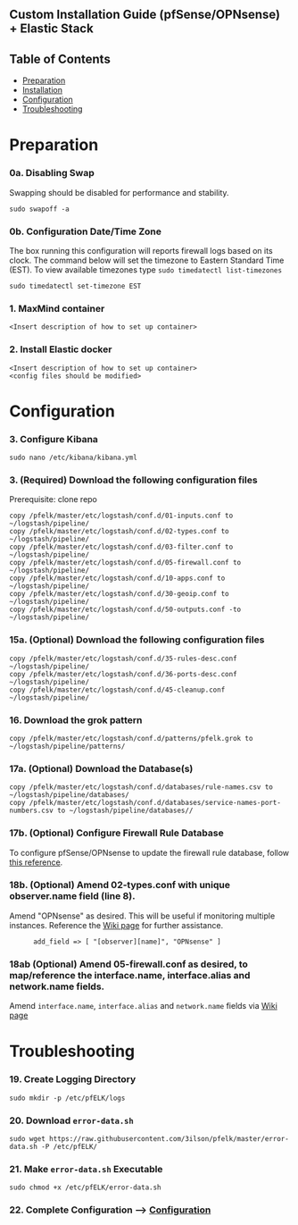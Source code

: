 ## Custom Installation Guide (pfSense/OPNsense) + Elastic Stack 

## Table of Contents

- [Preparation](#preparation)
- [Installation](#installation)
- [Configuration](#configuration)
- [Troubleshooting](#troubleshooting)

# Preparation

### 0a. Disabling Swap
Swapping should be disabled for performance and stability.
```
sudo swapoff -a
```

### 0b. Configuration Date/Time Zone
The box running this configuration will reports firewall logs based on its clock.  The command below will set the timezone to Eastern Standard Time (EST).  To view available timezones type `sudo timedatectl list-timezones`
```
sudo timedatectl set-timezone EST
```

### 1. MaxMind container
```
<Insert description of how to set up container>
```

### 2. Install Elastic docker
```
<Insert description of how to set up container>
<config files should be modified>
```

# Configuration

### 3. Configure Kibana
```
sudo nano /etc/kibana/kibana.yml
```

### 3. (Required) Download the following configuration files
Prerequisite: clone repo
```
copy /pfelk/master/etc/logstash/conf.d/01-inputs.conf to ~/logstash/pipeline/
copy /pfelk/master/etc/logstash/conf.d/02-types.conf to ~/logstash/pipeline/
copy /pfelk/master/etc/logstash/conf.d/03-filter.conf to ~/logstash/pipeline/
copy /pfelk/master/etc/logstash/conf.d/05-firewall.conf to ~/logstash/pipeline/
copy /pfelk/master/etc/logstash/conf.d/10-apps.conf to ~/logstash/pipeline/
copy /pfelk/master/etc/logstash/conf.d/30-geoip.conf to ~/logstash/pipeline/
copy /pfelk/master/etc/logstash/conf.d/50-outputs.conf -to ~/logstash/pipeline/
```

### 15a. (Optional) Download the following configuration files
```
copy /pfelk/master/etc/logstash/conf.d/35-rules-desc.conf ~/logstash/pipeline/
copy /pfelk/master/etc/logstash/conf.d/36-ports-desc.conf ~/logstash/pipeline/
copy /pfelk/master/etc/logstash/conf.d/45-cleanup.conf ~/logstash/pipeline/
```

### 16. Download the grok pattern
```
copy /pfelk/master/etc/logstash/conf.d/patterns/pfelk.grok to ~/logstash/pipeline/patterns/
```

### 17a. (Optional) Download the Database(s)
```
copy /pfelk/master/etc/logstash/conf.d/databases/rule-names.csv to ~/logstash/pipeline/databases/
copy /pfelk/master/etc/logstash/conf.d/databases/service-names-port-numbers.csv to ~/logstash/pipeline/databases//
```

### 17b. (Optional) Configure Firewall Rule Database
To configure pfSense/OPNsense to update the firewall rule database, follow [this reference](https://github.com/3ilson/pfelk/wiki/References:-Rule-Descriptions).

### 18b. (Optional) Amend 02-types.conf with unique observer.name field (line 8).  
Amend "OPNsense" as desired.  This will be useful if monitoring multiple instances. Reference the [Wiki page](https://github.com/3ilson/pfelk/wiki/References:-Multiple-Instances) for further assistance.
```
      add_field => [ "[observer][name]", "OPNsense" ]
```
### 18ab (Optional) Amend 05-firewall.conf as desired, to map/reference the interface.name, interface.alias and network.name fields. 
Amend `interface.name`, `interface.alias` and `network.name` fields via [Wiki page](https://github.com/3ilson/pfelk/wiki/References:-Customized-Interface-Names)

# Troubleshooting
### 19. Create Logging Directory 
```
sudo mkdir -p /etc/pfELK/logs
```

### 20. Download `error-data.sh`
```
sudo wget https://raw.githubusercontent.com/3ilson/pfelk/master/error-data.sh -P /etc/pfELK/
```

### 21. Make `error-data.sh` Executable
```
sudo chmod +x /etc/pfELK/error-data.sh
```

### 22. Complete Configuration --> [Configuration](configuration.md)
